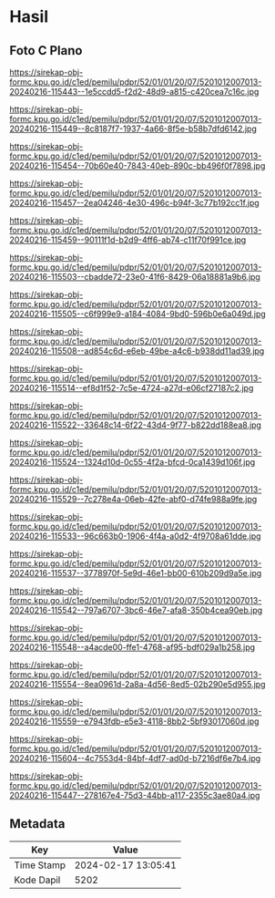 # Hasil

## Foto C Plano

https://sirekap-obj-formc.kpu.go.id/c1ed/pemilu/pdpr/52/01/01/20/07/5201012007013-20240216-115443--1e5ccdd5-f2d2-48d9-a815-c420cea7c16c.jpg

https://sirekap-obj-formc.kpu.go.id/c1ed/pemilu/pdpr/52/01/01/20/07/5201012007013-20240216-115449--8c8187f7-1937-4a66-8f5e-b58b7dfd6142.jpg

https://sirekap-obj-formc.kpu.go.id/c1ed/pemilu/pdpr/52/01/01/20/07/5201012007013-20240216-115454--70b60e40-7843-40eb-890c-bb496f0f7898.jpg

https://sirekap-obj-formc.kpu.go.id/c1ed/pemilu/pdpr/52/01/01/20/07/5201012007013-20240216-115457--2ea04246-4e30-496c-b94f-3c77b192cc1f.jpg

https://sirekap-obj-formc.kpu.go.id/c1ed/pemilu/pdpr/52/01/01/20/07/5201012007013-20240216-115459--90111f1d-b2d9-4ff6-ab74-c11f70f991ce.jpg

https://sirekap-obj-formc.kpu.go.id/c1ed/pemilu/pdpr/52/01/01/20/07/5201012007013-20240216-115503--cbadde72-23e0-41f6-8429-06a18881a9b6.jpg

https://sirekap-obj-formc.kpu.go.id/c1ed/pemilu/pdpr/52/01/01/20/07/5201012007013-20240216-115505--c6f999e9-a184-4084-9bd0-596b0e6a049d.jpg

https://sirekap-obj-formc.kpu.go.id/c1ed/pemilu/pdpr/52/01/01/20/07/5201012007013-20240216-115508--ad854c6d-e6eb-49be-a4c6-b938dd11ad39.jpg

https://sirekap-obj-formc.kpu.go.id/c1ed/pemilu/pdpr/52/01/01/20/07/5201012007013-20240216-115514--ef8d1f52-7c5e-4724-a27d-e06cf27187c2.jpg

https://sirekap-obj-formc.kpu.go.id/c1ed/pemilu/pdpr/52/01/01/20/07/5201012007013-20240216-115522--33648c14-6f22-43d4-9f77-b822dd188ea8.jpg

https://sirekap-obj-formc.kpu.go.id/c1ed/pemilu/pdpr/52/01/01/20/07/5201012007013-20240216-115524--1324d10d-0c55-4f2a-bfcd-0ca1439d106f.jpg

https://sirekap-obj-formc.kpu.go.id/c1ed/pemilu/pdpr/52/01/01/20/07/5201012007013-20240216-115529--7c278e4a-06eb-42fe-abf0-d74fe988a9fe.jpg

https://sirekap-obj-formc.kpu.go.id/c1ed/pemilu/pdpr/52/01/01/20/07/5201012007013-20240216-115533--96c663b0-1906-4f4a-a0d2-4f9708a61dde.jpg

https://sirekap-obj-formc.kpu.go.id/c1ed/pemilu/pdpr/52/01/01/20/07/5201012007013-20240216-115537--3778970f-5e9d-46e1-bb00-610b209d9a5e.jpg

https://sirekap-obj-formc.kpu.go.id/c1ed/pemilu/pdpr/52/01/01/20/07/5201012007013-20240216-115542--797a6707-3bc6-46e7-afa8-350b4cea90eb.jpg

https://sirekap-obj-formc.kpu.go.id/c1ed/pemilu/pdpr/52/01/01/20/07/5201012007013-20240216-115548--a4acde00-ffe1-4768-af95-bdf029a1b258.jpg

https://sirekap-obj-formc.kpu.go.id/c1ed/pemilu/pdpr/52/01/01/20/07/5201012007013-20240216-115554--8ea0961d-2a8a-4d56-8ed5-02b290e5d955.jpg

https://sirekap-obj-formc.kpu.go.id/c1ed/pemilu/pdpr/52/01/01/20/07/5201012007013-20240216-115559--e7943fdb-e5e3-4118-8bb2-5bf93017060d.jpg

https://sirekap-obj-formc.kpu.go.id/c1ed/pemilu/pdpr/52/01/01/20/07/5201012007013-20240216-115604--4c7553d4-84bf-4df7-ad0d-b7216df6e7b4.jpg

https://sirekap-obj-formc.kpu.go.id/c1ed/pemilu/pdpr/52/01/01/20/07/5201012007013-20240216-115447--278167e4-75d3-44bb-a117-2355c3ae80a4.jpg


## Metadata

| Key        | Value               |
| ---------- | ------------------- |
| Time Stamp | 2024-02-17 13:05:41 |
| Kode Dapil | 5202                |



